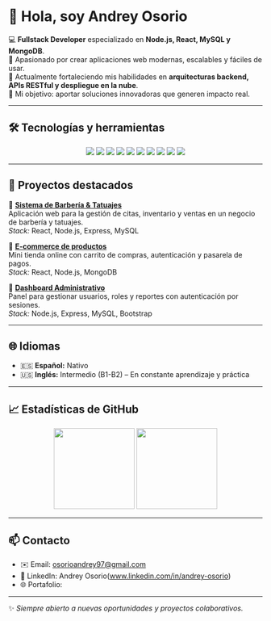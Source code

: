 # 👋 Hola, soy Andrey Osorio  

💻 **Fullstack Developer** especializado en **Node.js, React, MySQL y MongoDB**.  
🚀 Apasionado por crear aplicaciones web modernas, escalables y fáciles de usar.  
🌱 Actualmente fortaleciendo mis habilidades en **arquitecturas backend, APIs RESTful y despliegue en la nube**.  
🎯 Mi objetivo: aportar soluciones innovadoras que generen impacto real.  

---

## 🛠️ Tecnologías y herramientas  
<p align="center">
  <img src="https://img.shields.io/badge/JavaScript-F7DF1E?style=for-the-badge&logo=javascript&logoColor=black"/>
  <img src="https://img.shields.io/badge/Node.js-339933?style=for-the-badge&logo=nodedotjs&logoColor=white"/>
  <img src="https://img.shields.io/badge/React-61DAFB?style=for-the-badge&logo=react&logoColor=black"/>
  <img src="https://img.shields.io/badge/Express.js-000000?style=for-the-badge&logo=express&logoColor=white"/>
  <img src="https://img.shields.io/badge/MySQL-4479A1?style=for-the-badge&logo=mysql&logoColor=white"/>
  <img src="https://img.shields.io/badge/MongoDB-47A248?style=for-the-badge&logo=mongodb&logoColor=white"/>
  <img src="https://img.shields.io/badge/HTML5-E34F26?style=for-the-badge&logo=html5&logoColor=white"/>
  <img src="https://img.shields.io/badge/CSS3-1572B6?style=for-the-badge&logo=css3&logoColor=white"/>
  <img src="https://img.shields.io/badge/Bootstrap-563D7C?style=for-the-badge&logo=bootstrap&logoColor=white"/>
  <img src="https://img.shields.io/badge/Git-F05032?style=for-the-badge&logo=git&logoColor=white"/>
</p>  

---

## 📂 Proyectos destacados  

🔹 [**Sistema de Barbería & Tatuajes**](https://ragnarokapp.netlify.app/)  
Aplicación web para la gestión de citas, inventario y ventas en un negocio de barbería y tatuajes.  
*Stack:* React, Node.js, Express, MySQL  

🔹 [**E-commerce de productos**](https://ragnarokapp.netlify.app/)  
Mini tienda online con carrito de compras, autenticación y pasarela de pagos.  
*Stack:* React, Node.js, MongoDB  

🔹 [**Dashboard Administrativo**](https://ragnarokapp.netlify.app/)  
Panel para gestionar usuarios, roles y reportes con autenticación por sesiones.  
*Stack:* Node.js, Express, MySQL, Bootstrap  

---

## 🌐 Idiomas
- 🇪🇸 **Español:** Nativo  
- 🇺🇸 **Inglés:** Intermedio (B1-B2) – En constante aprendizaje y práctica  
---

## 📈 Estadísticas de GitHub  
<p align="center">
  <img src="https://github-readme-stats.vercel.app/api?username=TU_USUARIO&show_icons=true&theme=tokyonight" height="160"/>
  <img src="https://github-readme-stats.vercel.app/api/top-langs/?username=TU_USUARIO&layout=compact&theme=tokyonight" height="160"/>
</p>  

---

## 📫 Contacto  
- ✉️ Email: osorioandrey97@gmail.com 
- 💼 LinkedIn: Andrey Osorio(www.linkedin.com/in/andrey-osorio)  
- 🌐 Portafolio: 
 

---

✨ *Siempre abierto a nuevas oportunidades y proyectos colaborativos.*
